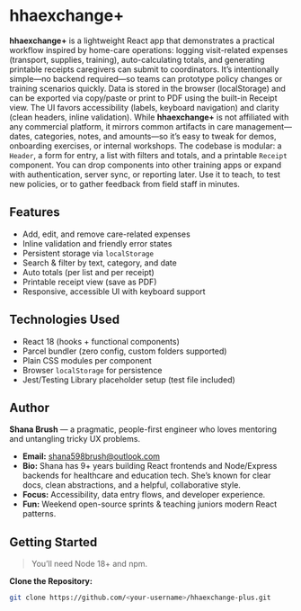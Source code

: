 # hhaexchange+

**hhaexchange+** is a lightweight React app that demonstrates a practical workflow inspired by home-care operations: logging visit-related expenses (transport, supplies, training), auto-calculating totals, and generating printable receipts caregivers can submit to coordinators. It’s intentionally simple—no backend required—so teams can prototype policy changes or training scenarios quickly. Data is stored in the browser (localStorage) and can be exported via copy/paste or print to PDF using the built-in Receipt view. The UI favors accessibility (labels, keyboard navigation) and clarity (clean headers, inline validation). While **hhaexchange+** is not affiliated with any commercial platform, it mirrors common artifacts in care management—dates, categories, notes, and amounts—so it’s easy to tweak for demos, onboarding exercises, or internal workshops. The codebase is modular: a `Header`, a form for entry, a list with filters and totals, and a printable `Receipt` component. You can drop components into other training apps or expand with authentication, server sync, or reporting later. Use it to teach, to test new policies, or to gather feedback from field staff in minutes.

## Features
- Add, edit, and remove care-related expenses
- Inline validation and friendly error states
- Persistent storage via `localStorage`
- Search & filter by text, category, and date
- Auto totals (per list and per receipt)
- Printable receipt view (save as PDF)
- Responsive, accessible UI with keyboard support

## Technologies Used
- React 18 (hooks + functional components)
- Parcel bundler (zero config, custom folders supported)
- Plain CSS modules per component
- Browser `localStorage` for persistence
- Jest/Testing Library placeholder setup (test file included)

## Author
**Shana Brush** — a pragmatic, people-first engineer who loves mentoring and untangling tricky UX problems.  
- **Email:** shana598brush@outlook.com  
- **Bio:** Shana has 9+ years building React frontends and Node/Express backends for healthcare and education tech. She’s known for clear docs, clean abstractions, and a helpful, collaborative style.  
- **Focus:** Accessibility, data entry flows, and developer experience.  
- **Fun:** Weekend open-source sprints & teaching juniors modern React patterns.

## Getting Started
> You’ll need Node 18+ and npm.

**Clone the Repository:**
```bash
git clone https://github.com/<your-username>/hhaexchange-plus.git
